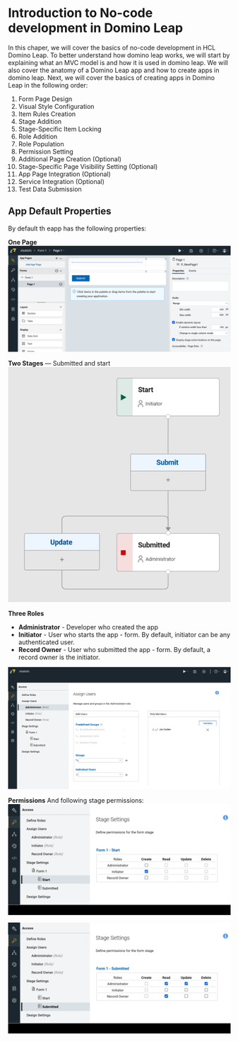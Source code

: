 # Introduction to No-code development in Domino Leap

In this chaper, we will cover the basics of no-code development in HCL Domino Leap. To better understand how domino leap
works, we will start by explaining what an MVC model is and how it is used in domino leap. We will also cover the anatomy
of a Domino Leap app and how to create apps in domino leap. Next, we will cover the basics of creating apps in Domino Leap in the following order:
1. Form Page Design
2. Visual Style Configuration
3. Item Rules Creation
4. Stage Addition
5. Stage-Specific Item Locking
6. Role Addition
7. Role Population
8. Permission Setting
9. Additional Page Creation (Optional)
10. Stage-Specific Page Visibility Setting (Optional)
11. App Page Integration (Optional)
12. Service Integration (Optional)
13. Test Data Submission

## App Default Properties
By default th eapp has the following properties:

**One Page**
![img.png](img.png)


**Two Stages** — Submitted and start
![img_1.png](img_1.png)


**Three Roles**
  - **Administrator** - Developer who created the app
  - **Initiator** - User who starts the app - form. By default, initiator can be any authenticated user.
  - **Record Owner** - User who submitted the app - form. By default, a record owner is the initiator.

![img_3.png](img_3.png)  

**Permissions**
And following stage permissions:
![img_5.png](img_5.png)

![img_4.png](img_4.png)